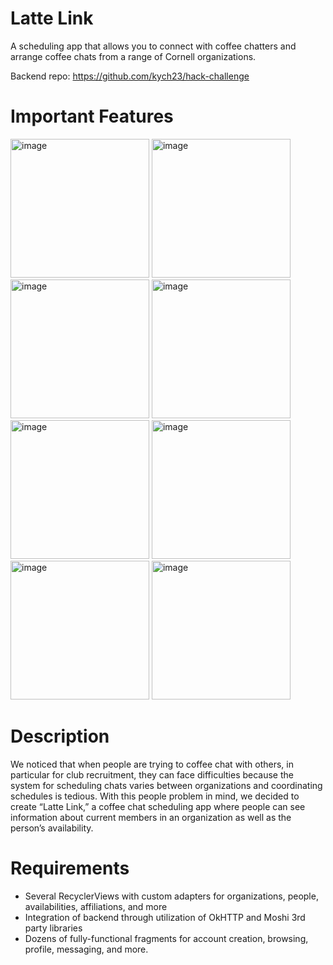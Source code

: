 # Latte Link
A scheduling app that allows you to connect with coffee chatters and arrange coffee chats from a range of Cornell organizations.

Backend repo: https://github.com/kych23/hack-challenge

# Important Features
<img width="222" alt="image" src="https://github.com/nchu05/android-fall23/assets/122313343/bb2d4960-ae3b-42dc-abf0-f8218cfe0cdb">

<img width="222" alt="image" src="https://github.com/nchu05/android-fall23/assets/122313343/41fe2f6b-04d0-4ff9-9c3f-4d8340fc80ae">

<img width="222" alt="image" src="https://github.com/nchu05/android-fall23/assets/122313343/03e2be85-c1f6-4a48-bc7a-e4841f0a05b2">

<img width="222" alt="image" src="https://github.com/nchu05/android-fall23/assets/122313343/22cd384e-5657-48e4-a5f6-2317e1b7d003">

<img width="222" alt="image" src="https://github.com/nchu05/android-fall23/assets/122313343/4911afa6-617b-4966-94b2-2874ac64965a">

<img width="222" alt="image" src="https://github.com/nchu05/android-fall23/assets/122313343/4ba02552-b9ac-4ae3-b8a2-8219fd56175b">

<img width="222" alt="image" src="https://github.com/nchu05/android-fall23/assets/122313343/ae178f5e-043d-423c-a187-35976fe346ba">

<img width="222" alt="image" src="https://github.com/nchu05/android-fall23/assets/122313343/b18a8683-d4b9-4fad-b7e1-b2d55e9fd506">


# Description
We noticed that when people are trying to coffee chat with others, in particular for club recruitment, they can face difficulties because the system for scheduling chats varies between organizations and coordinating schedules is tedious. With this people problem in mind, we decided to create “Latte Link,” a coffee chat scheduling app where people can see information about current members in an organization as well as the person’s availability. 

# Requirements
- Several RecyclerViews with custom adapters for organizations, people, availabilities, affiliations, and more
- Integration of backend through utilization of OkHTTP and Moshi 3rd party libraries
- Dozens of fully-functional fragments for account creation, browsing, profile, messaging, and more.
